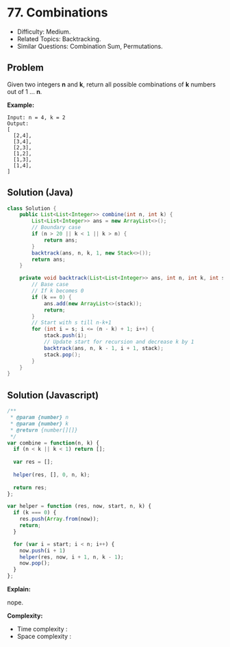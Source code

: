 # 77. Combinations

- Difficulty: Medium.
- Related Topics: Backtracking.
- Similar Questions: Combination Sum, Permutations.

## Problem

Given two integers **n** and **k**, return all possible combinations of **k** numbers out of 1 ... **n**.

**Example:**

```
Input: n = 4, k = 2
Output:
[
  [2,4],
  [3,4],
  [2,3],
  [1,2],
  [1,3],
  [1,4],
]
```

## Solution (Java)
```java
class Solution {
    public List<List<Integer>> combine(int n, int k) {
        List<List<Integer>> ans = new ArrayList<>();
        // Boundary case
        if (n > 20 || k < 1 || k > n) {
            return ans;
        }
        backtrack(ans, n, k, 1, new Stack<>());
        return ans;
    }

    private void backtrack(List<List<Integer>> ans, int n, int k, int s, Stack<Integer> stack) {
        // Base case
        // If k becomes 0
        if (k == 0) {
            ans.add(new ArrayList<>(stack));
            return;
        }
        // Start with s till n-k+1
        for (int i = s; i <= (n - k) + 1; i++) {
            stack.push(i);
            // Update start for recursion and decrease k by 1
            backtrack(ans, n, k - 1, i + 1, stack);
            stack.pop();
        }
    }
}
```

## Solution (Javascript)

```javascript
/**
 * @param {number} n
 * @param {number} k
 * @return {number[][]}
 */
var combine = function(n, k) {
  if (n < k || k < 1) return [];
  
  var res = [];
  
  helper(res, [], 0, n, k);
  
  return res;
};

var helper = function (res, now, start, n, k) {
  if (k === 0) {
    res.push(Array.from(now));
    return;
  }

  for (var i = start; i < n; i++) {
    now.push(i + 1)
    helper(res, now, i + 1, n, k - 1);
    now.pop();
  }
};
```

**Explain:**

nope.

**Complexity:**

* Time complexity :
* Space complexity :
